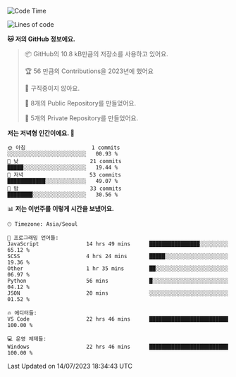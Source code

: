   <!--START_SECTION:waka-->
![Code Time](http://img.shields.io/badge/Code%20Time-139%20hrs%2055%20mins-blue)

![Lines of code](https://img.shields.io/badge/%EC%A0%80%EB%8A%94%20%EC%97%AC%ED%83%9C%EA%B9%8C%EC%A7%80%20-59.4%20thousand%20%EC%A4%84%EC%9D%98%20%EC%BD%94%EB%93%9C%EB%A5%BC%20%EC%9E%91%EC%84%B1%ED%96%88%EC%96%B4%EC%9A%94.-blue)

**🐱 저의 GitHub 정보에요.** 

> 📦 GitHub의 10.8 kB만큼의 저장소를 사용하고 있어요. 
 > 
> 🏆 56 만큼의 Contributions을 2023년에 했어요
 > 
> 🚫 구직중이지 않아요.
 > 
> 📜 8개의 Public Repository를 만들었어요. 
 > 
> 🔑 5개의 Private Repository를 만들었어요. 
 > 
**저는 저녁형 인간이에요. 🦉** 

```text
🌞 아침                     1 commits           ░░░░░░░░░░░░░░░░░░░░░░░░░   00.93 % 
🌆 낮　                     21 commits          █████░░░░░░░░░░░░░░░░░░░░   19.44 % 
🌃 저녁                     53 commits          ████████████░░░░░░░░░░░░░   49.07 % 
🌙 밤　                     33 commits          ████████░░░░░░░░░░░░░░░░░   30.56 % 
```


📊 **저는 이번주를 이렇게 시간을 보냈어요.** 

```text
🕑︎ Timezone: Asia/Seoul

💬 프로그래밍 언어들: 
JavaScript               14 hrs 49 mins      ████████████████░░░░░░░░░   65.12 % 
SCSS                     4 hrs 24 mins       █████░░░░░░░░░░░░░░░░░░░░   19.36 % 
Other                    1 hr 35 mins        ██░░░░░░░░░░░░░░░░░░░░░░░   06.97 % 
Python                   56 mins             █░░░░░░░░░░░░░░░░░░░░░░░░   04.12 % 
JSON                     20 mins             ░░░░░░░░░░░░░░░░░░░░░░░░░   01.52 % 

🔥 에디터들: 
VS Code                  22 hrs 46 mins      █████████████████████████   100.00 % 

💻 운영 체제들: 
Windows                  22 hrs 46 mins      █████████████████████████   100.00 % 
```


 Last Updated on 14/07/2023 18:34:43 UTC
<!--END_SECTION:waka-->
